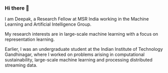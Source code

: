 ### Hi there 👋

I am Deepak, a Research Fellow at MSR India working in the Machine Learning and Artificial Intelligence Group.

My research interests are in large-scale machine learning with a focus on representation learning. 

Earlier, I was an undergraduate student at the Indian Institute of Technology Gandhinagar, where I worked on problems arising in computational sustainability, large-scale machine learning and processing distributed streaming data.
<!--
**sdeepaknarayanan/sdeepaknarayanan** is a ✨ _special_ ✨ repository because its `README.md` (this file) appears on your GitHub profile.

Here are some ideas to get you started:

- 🔭 I’m currently working on ...
- 🌱 I’m currently learning ...
- 👯 I’m looking to collaborate on ...
- 🤔 I’m looking for help with ...
- 💬 Ask me about ...
- 📫 How to reach me: ...
- 😄 Pronouns: ...
- ⚡ Fun fact: ...
-->
